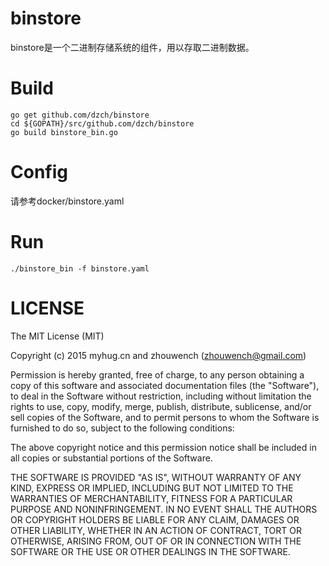 # binstore

binstore是一个二进制存储系统的组件，用以存取二进制数据。

# Build

    go get github.com/dzch/binstore
	cd ${GOPATH}/src/github.com/dzch/binstore
	go build binstore_bin.go

# Config

请参考docker/binstore.yaml

# Run

	./binstore_bin -f binstore.yaml

# LICENSE

The MIT License (MIT)

Copyright (c) 2015 myhug.cn and zhouwench (zhouwench@gmail.com)

Permission is hereby granted, free of charge, to any person obtaining a copy
of this software and associated documentation files (the "Software"), to deal
in the Software without restriction, including without limitation the rights
to use, copy, modify, merge, publish, distribute, sublicense, and/or sell
copies of the Software, and to permit persons to whom the Software is
furnished to do so, subject to the following conditions:

The above copyright notice and this permission notice shall be included in all
copies or substantial portions of the Software.

THE SOFTWARE IS PROVIDED "AS IS", WITHOUT WARRANTY OF ANY KIND, EXPRESS OR
IMPLIED, INCLUDING BUT NOT LIMITED TO THE WARRANTIES OF MERCHANTABILITY,
FITNESS FOR A PARTICULAR PURPOSE AND NONINFRINGEMENT. IN NO EVENT SHALL THE
AUTHORS OR COPYRIGHT HOLDERS BE LIABLE FOR ANY CLAIM, DAMAGES OR OTHER
LIABILITY, WHETHER IN AN ACTION OF CONTRACT, TORT OR OTHERWISE, ARISING FROM,
OUT OF OR IN CONNECTION WITH THE SOFTWARE OR THE USE OR OTHER DEALINGS IN THE
SOFTWARE.

